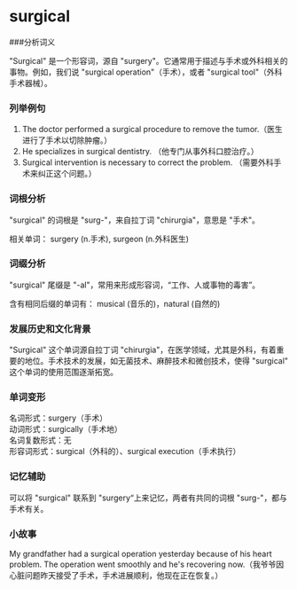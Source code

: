 # surgical

###分析词义

  

"Surgical" 是一个形容词，源自 "surgery"。它通常用于描述与手术或外科相关的事物。例如，我们说 "surgical operation"（手术），或者 "surgical tool"（外科手术器械）。

  

### 列举例句

  

1.  The doctor performed a surgical procedure to remove the tumor.（医生进行了手术以切除肿瘤。）
2.  He specializes in surgical dentistry. （他专门从事外科口腔治疗。）
3.  Surgical intervention is necessary to correct the problem. （需要外科手术来纠正这个问题。）

  

### 词根分析

  

"surgical" 的词根是 "surg-"，来自拉丁词 "chirurgia"，意思是 "手术"。

  

相关单词： surgery (n.手术), surgeon (n.外科医生)

  

### 词缀分析

  

"surgical" 尾缀是 "-al"，常用来形成形容词，“工作、人或事物的毒害”。

  

含有相同后缀的单词有： musical (音乐的)，natural (自然的)

  

### 发展历史和文化背景

  

"Surgical" 这个单词源自拉丁词 "chirurgia"，在医学领域，尤其是外科，有着重要的地位。手术技术的发展，如无菌技术、麻醉技术和微创技术，使得 "surgical" 这个单词的使用范围逐渐拓宽。

  

### 单词变形

  

名词形式：surgery（手术）  
动词形式：surgically（手术地）  
名词复数形式：无  
形容词形式：surgical（外科的）、surgical execution（手术执行）

  

### 记忆辅助

  

可以将 "surgical" 联系到 "surgery“上来记忆，两者有共同的词根 "surg-"，都与手术有关。

  

### 小故事

  

My grandfather had a surgical operation yesterday because of his heart problem. The operation went smoothly and he's recovering now.（我爷爷因心脏问题昨天接受了手术，手术进展顺利，他现在正在恢复。）
